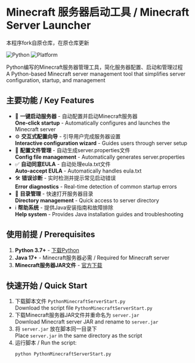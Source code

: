 # Minecraft 服务器启动工具 / Minecraft Server Launcher
本程序fork自原仓库，在原仓库更新

![Python](https://img.shields.io/badge/python-3.7%2B-blue)
![Platform](https://img.shields.io/badge/platform-Windows%20%7C%20macOS%20%7C%20Linux-lightgrey)

Python编写的Minecraft服务器管理工具，简化服务器配置、启动和管理过程  
A Python-based Minecraft server management tool that simplifies server configuration, startup, and management

## 主要功能 / Key Features

- 🚀 **一键启动服务器** - 自动配置并启动Minecraft服务器  
  **One-click startup** - Automatically configures and launches the Minecraft server
- ⚙️ **交互式配置向导** - 引导用户完成服务器设置  
  **Interactive configuration wizard** - Guides users through server setup
- 🔧 **配置文件管理** - 自动生成server.properties文件  
  **Config file management** - Automatically generates server.properties
- ✅ **自动同意EULA** - 自动处理eula.txt文件  
  **Auto-accept EULA** - Automatically handles eula.txt
- 🛠️ **错误诊断** - 实时检测并提示常见启动错误  
  **Error diagnostics** - Real-time detection of common startup errors
- 📂 **目录管理** - 快速打开服务器目录  
  **Directory management** - Quick access to server directory
- ℹ️ **帮助系统** - 提供Java安装指南和故障排除  
  **Help system** - Provides Java installation guides and troubleshooting

## 使用前提 / Prerequisites

1. **Python 3.7+** - [下载Python](https://www.python.org/downloads/)
2. **Java 17+** - Minecraft服务器必需 / Required for Minecraft server
3. **Minecraft服务器JAR文件** - [官方下载](https://www.minecraft.net/download/server)

## 快速开始 / Quick Start

1. 下载脚本文件 `PythonMinecraftServerStart.py`  
   Download the script file `PythonMinecraftServerStart.py`
2. 下载Minecraft服务器JAR文件并重命名为 `server.jar`  
   Download Minecraft server JAR and rename to `server.jar`
3. 将 `server.jar` 放在脚本同一目录下  
   Place `server.jar` in the same directory as the script
4. 运行脚本 / Run the script:
   ```bash
   python PythonMinecraftServerStart.py

